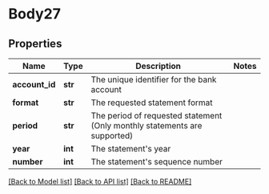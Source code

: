 # Body27

## Properties
Name | Type | Description | Notes
------------ | ------------- | ------------- | -------------
**account_id** | **str** | The unique identifier for the bank account | 
**format** | **str** | The requested statement format | 
**period** | **str** | The period of requested statement (Only monthly statements are supported) | 
**year** | **int** | The statement&#39;s year | 
**number** | **int** | The statement&#39;s sequence number | 

[[Back to Model list]](../README.md#documentation-for-models) [[Back to API list]](../README.md#documentation-for-api-endpoints) [[Back to README]](../README.md)


